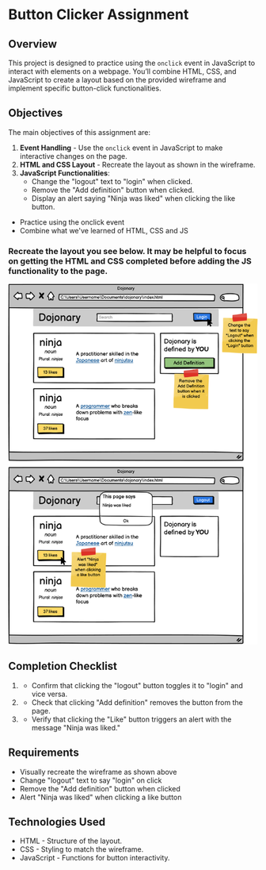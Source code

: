 # Button Clicker Assignment

## Overview

This project is designed to practice using the `onclick` event in JavaScript to interact with elements on a webpage. You’ll combine HTML, CSS, and JavaScript to create a layout based on the provided wireframe and implement specific button-click functionalities.

## Objectives

The main objectives of this assignment are:
1. **Event Handling** - Use the `onclick` event in JavaScript to make interactive changes on the page.
2. **HTML and CSS Layout** - Recreate the layout as shown in the wireframe.
3. **JavaScript Functionalities**:
   - Change the "logout" text to "login" when clicked.
   - Remove the "Add definition" button when clicked.
   - Display an alert saying "Ninja was liked" when clicking the like button.

- Practice using the onclick event
- Combine what we've learned of HTML, CSS and JS

### Recreate the layout you see below. It may be helpful to focus on getting the HTML and CSS completed before adding the JS functionality to the page.

![Button clicker](image.png)


## Completion Checklist
1. - Confirm that clicking the "logout" button toggles it to "login" and vice versa.
2. - Check that clicking "Add definition" removes the button from the page.
3. - Verify that clicking the "Like" button triggers an alert with the message "Ninja was liked."

## Requirements
- Visually recreate the wireframe as shown above
- Change "logout" text to say "login" on click
- Remove the "Add definition" button when clicked
- Alert "Ninja was liked" when clicking a like button

## Technologies Used
- HTML - Structure of the layout.
- CSS - Styling to match the wireframe.
- JavaScript - Functions for button interactivity. 
